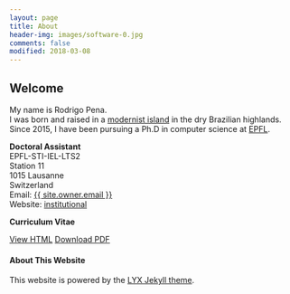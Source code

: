 ```yaml
---
layout: page
title: About
header-img: images/software-0.jpg
comments: false
modified: 2018-03-08
---
```


## Welcome

My name is Rodrigo Pena.<br/>
I was born and raised in a [modernist island](https://en.wikipedia.org/wiki/Bras%C3%ADlia) in the dry Brazilian highlands.<br/>
Since 2015, I have been pursuing a Ph.D in computer science at [EPFL](https://www.epfl.ch/index.en.html).

**Doctoral Assistant**  
EPFL-STI-IEL-LTS2<br/>
Station 11<br/>
1015 Lausanne<br/>
Switzerland<br/>
Email: <a href="mailto:{{ site.owner.email }}">{{ site.owner.email }}</a><br/>
Website: <a href="{{ site.owner.institutional-website }}">institutional</a>

**Curriculum Vitae**

<div markdown="0">
    <a href="{{ site.url }}/CV/" class="btn btn-info">View HTML</a>
    <a href="{{ site.url }}/downloads/CV.pdf" class="btn btn-success">Download PDF</a>
</div>

#### About This Website

This website is powered by the [LYX Jekyll theme](https://github.com/liuyxpp/liuyxpp.github.io).

